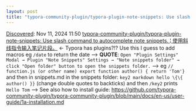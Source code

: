```yaml
---
layout: post
title: "typora-community-plugin/typora-plugin-note-snippets: Use slash command to autocomplete note snippets"
---
```

[Discovered](http://rolandtanglao.com/2020/07/29/p1-blogthis-checkvist-list-links-to-blog/): Nov 11, 2024 11:50  [typora-community-plugin/typora-plugin-note-snippets: Use slash command to autocomplete note snippets. ¦ 使用斜线指令输入笔记片段。](https://github.com/typora-community-plugin/typora-plugin-note-snippets) <- Typora has plugins?!? Use this I guess to add macros eg `/date` to return the date --> **QUOTE**: `Open "Plugin Settings" Modal → Plugin "Note Snippets" Settings → "Note snippets folder" → click "Open folder" button to open the snippets folder.` --> eg `// function.js (or other name) export function author() { return 'Tom'}` and then in snippets.md in the snippets folder: `key2 markdown hello \{\{ author() }}` (change double quotes to backticks) and then `/key2` prints `Hello Tom` --> See also how to install guide: https://github.com/typora-community-plugin/typora-community-plugin/blob/main/docs/en-us/user-guide/1a-installation.md
